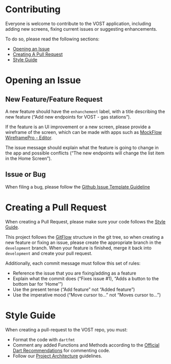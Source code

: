 # Contributing

Everyone is welcome to contribute to the VOST application, including adding new screens, fixing current issues or suggesting enhancements.

To do so, please read the following sections:
- [Opening an Issue](#opening-an-issue)
- [Creating A Pull Request](#creating-a-pull-request)
- [Style Guide](#style-guide)

# Opening an Issue
## New Feature/Feature Request
A new feature should have the `enhanchement` label, with a title describing the new feature (“Add new endpoints for VOST - gas stations”).

If the feature is an UI improvement or a new screen, please provide a wireframe of the screen, which can be made with apps such as [MockFlow WireframePro - Editor](https://wireframepro.mockflow.com/editor.jsp?editor=on&bgcolor=white&perm=Create&ptitle=Warranty%20Example&store=yes&category=M270f5278938129256fdb714d2bdd36cf1550137767039&projectid=Ma33dc569ed488dd5d67216b46ee7e0d71554926933286&publicid=aea96dad4cfb471b95fff6b1b2326b23&redirect=yes#/page/ab44169772fb4b4ca6a5e81f02d80e33).

The issue message should explain what the feature is going to change in the app and possible conflicts (“The new endpoints will change the list item in the Home Screen”).

## Issue or Bug
When filing a bug, please follow the [Github Issue Template Guideline](https://gist.github.com/auremoser/72803ba969d0e61ff070#file-issue_template-md)

# Creating a Pull Request
When creating a Pull Request, please make sure your code follows the [Style Guide](#style-guide). 

This project follows the [GitFlow](https://datasift.github.io/gitflow/IntroducingGitFlow.html) structure in the git tree, so when creating a new feature or fixing an issue, please create the appropriate branch in the `development` branch. When your feature is finished, merge it back into `development` and create your pull request.

Additionally, each commit message must follow this set of rules:
- Reference the issue that you are fixing/adding as a feature
- Explain what the commit does (“Fixes issue #1), “Adds a button to the bottom bar for ‘Home’”)
- Use the present tense (“Add feature” not “Added feature”)
- Use the imperative mood (“Move cursor to…” not “Moves cursor to…”)

# Style Guide
When creating a pull-request to the VOST repo, you must:
- Format the code with  `dartfmt`
- Comment any added Functions and Methods according to the [Official Dart Recommendations](https://www.dartlang.org/guides/language/effective-dart/documentation) for commenting code.
- Follow our [Project Architecture](https://github.com/FlutterPortugal/vost-app/blob/master/PROJECT_ARCHITECTURE.md) guidelines.
